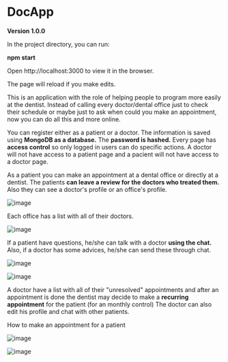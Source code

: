 # DocApp

**Version 1.0.0**

In the project directory, you can run:

**npm start**

Open http://localhost:3000 to view it in the browser.

The page will reload if you make edits.

This is an application with the role of helping people to program more easily at the dentist. Instead of calling every doctor/dental office just to check their 
schedule or maybe just to ask when could you make an appointment, now you can do all this and more online.

You can register either as a patient or a doctor. The information is saved using **MongoDB as a database.** The **password is hashed.** Every page has **access control** so only logged in users can do specific actions. A doctor will not have access to a patient page and a pacient will not have access to a doctor page.

As a patient you can make an appointment at a dental office or directly at a dentist. The patients **can leave a review for the doctors who treated them.**
Also they can see a doctor's profile or an office's profile.

![image](https://user-images.githubusercontent.com/62405899/107881384-cfa58300-6eec-11eb-9e9c-10942314fa3e.png)

Each office has a list with all of their doctors. 

![image](https://user-images.githubusercontent.com/62405899/107881409-f19f0580-6eec-11eb-8fdb-e2c5acfef75d.png)

If a patient have questions, he/she can talk with a doctor **using the chat.** Also, if a doctor has some advices, he/she can send these through chat.

![image](https://user-images.githubusercontent.com/62405899/107881439-07142f80-6eed-11eb-9c20-bc9a419d7c36.png)

![image](https://user-images.githubusercontent.com/62405899/107881550-830e7780-6eed-11eb-809a-bb93e843489c.png)

A doctor have a list with all of their "unresolved" appointments and after an appointment is done the dentist may decide to make a **recurring appointment** for the patient (for an monthly control)
The doctor can also edit his profile and chat with other patients.

How to make an appointment for a patient

![image](https://user-images.githubusercontent.com/62405899/107881314-7e958f00-6eec-11eb-8c6d-cf6160a2fcf3.png)

![image](https://user-images.githubusercontent.com/62405899/107881362-b69cd200-6eec-11eb-9949-7a6cf220efb8.png)

